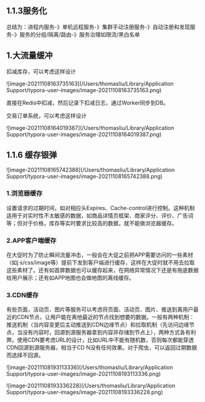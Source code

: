 ## 1.1.3服务化

总结为：进程内服务-》单机远程服务-》集群手动注册服务-》自动注册和发现服务-》服务的分组/隔离/路由-》服务治理如限流/黑白名单



## 1.大流量缓冲

扣减库存，可以考虑这样设计

![image-20211108163735163](/Users/thomasliu/Library/Application Support/typora-user-images/image-20211108163735163.png)

直接在Redis中扣减，然后记录下扣减日志，通过Worker同步到DB。



交易订单系统，可以考虑这样设计

![image-20211108164019387](/Users/thomasliu/Library/Application Support/typora-user-images/image-20211108164019387.png)



## 1.1.6 缓存银弹

![image-20211108165742388](/Users/thomasliu/Library/Application Support/typora-user-images/image-20211108165742388.png)



### 1.浏览器缓存

设置请求的过期时间，如对相应头Expires、Cache-control进行控制。这种机制适用于对实时性不太敏感的数据，如商品详情页框架、商家评分、评价、广告词等；但对于价格，库存等实时要求比较高的数据，就不能做浏览器缓存。

### 2.APP客户端缓存

在大促时为了防止瞬间流量冲击，一般会在大促之前把APP需要访问的一些素材（如j s/css/image等）提前下发到客户端进行缓存，这样在大促时就不用去拉取这些素材了。还有如首屏数据也可以缓存起来，在网络异常情况下还是有拖底数据给用户展示；还有如APP地图也会做地图的离线缓存。

### 3.CDN缓存

有些页面，活动页、图片等服务可以考虑将页面、活动页、图片、推送到离用户最近的CDN节点，让用户能在离他最近的节点找到想要的数据。一般有两种机制：推送机制（当内容变更后主动推送到CDN边缘节点）和拉取机制（先访问边缘节点，当没有内容时，回源到源服务器拿到内容并存储到节点上），两种方式各有利弊。使用CDN要考虑URL的设计，比如URL中不能有随机数，否则每次都能穿透CDN回源到源服务器，相当于CD N没有任何效果。对于爬虫，可以返回过期数据而选择不回源。





![image-20211108193113336](/Users/thomasliu/Library/Application Support/typora-user-images/image-20211108193113336.png)





![image-20211108193336228](/Users/thomasliu/Library/Application Support/typora-user-images/image-20211108193336228.png)